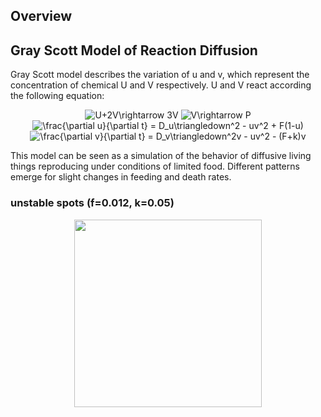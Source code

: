 ## Overview


## Gray Scott Model of Reaction Diffusion

Gray Scott model describes the variation of u and v, which represent the concentration of chemical U and V respectively. U and V react according the following equation:

<p align="center">
  <img src="https://latex.codecogs.com/gif.latex?U&plus;2V\rightarrow&space;3V" title="U+2V\rightarrow 3V" />

<img src="https://latex.codecogs.com/gif.latex?V\rightarrow&space;P" title="V\rightarrow P" />

<img src="https://latex.codecogs.com/gif.latex?\frac{\partial&space;u}{\partial&space;t}&space;=&space;D_u\triangledown^2u&space;-&space;uv^2&space;&plus;&space;F(1-u)" title="\frac{\partial u}{\partial t} = D_u\triangledown^2 - uv^2 + F(1-u)" />

<img src="https://latex.codecogs.com/gif.latex?\frac{\partial&space;v}{\partial&space;t}&space;=&space;D_v\triangledown^2v&space;+&space;uv^2&space;-&space;(F&plus;k)v" title="\frac{\partial v}{\partial t} = D_v\triangledown^2v - uv^2 - (F+k)v" />

</p>


This model can be seen as a simulation of the behavior of diffusive living things reproducing under conditions of limited food. Different patterns emerge for slight changes in feeding and death rates.

### unstable spots (f=0.012, k=0.05)
<p align="center">
  <img src="https://github.com/Kashu7100/Recreation-of-Nature/blob/master/assets/unstable_spots.gif" width="300"/>
</p>
